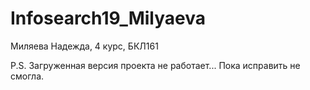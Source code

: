 # Infosearch19_Milyaeva
Миляева Надежда, 4 курс, БКЛ161

P.S. Загруженная версия проекта не работает... Пока исправить не смогла.
